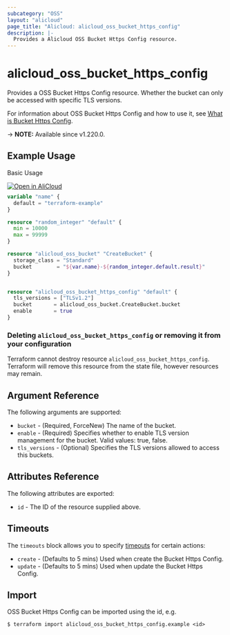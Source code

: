 ```yaml
---
subcategory: "OSS"
layout: "alicloud"
page_title: "Alicloud: alicloud_oss_bucket_https_config"
description: |-
  Provides a Alicloud OSS Bucket Https Config resource.
---
```


# alicloud_oss_bucket_https_config

Provides a OSS Bucket Https Config resource. Whether the bucket can only be accessed with specific TLS versions.

For information about OSS Bucket Https Config and how to use it, see [What is Bucket Https Config](https://www.alibabacloud.com/help/en/oss/developer-reference/transport-layer-security).

-> **NOTE:** Available since v1.220.0.

## Example Usage

Basic Usage

<div style="display: block;margin-bottom: 40px;"><div class="oics-button" style="float: right;position: absolute;margin-bottom: 10px;">
  <a href="https://api.aliyun.com/api-tools/terraform?resource=alicloud_oss_bucket_https_config&exampleId=8a2350a9-65c6-3aac-f7d3-d9f0af141a49f2978d0c&activeTab=example&spm=docs.r.oss_bucket_https_config.0.8a2350a965&intl_lang=EN_US" target="_blank">
    <img alt="Open in AliCloud" src="https://img.alicdn.com/imgextra/i1/O1CN01hjjqXv1uYUlY56FyX_!!6000000006049-55-tps-254-36.svg" style="max-height: 44px; max-width: 100%;">
  </a>
</div></div>

```terraform
variable "name" {
  default = "terraform-example"
}

resource "random_integer" "default" {
  min = 10000
  max = 99999
}

resource "alicloud_oss_bucket" "CreateBucket" {
  storage_class = "Standard"
  bucket        = "${var.name}-${random_integer.default.result}"
}


resource "alicloud_oss_bucket_https_config" "default" {
  tls_versions = ["TLSv1.2"]
  bucket       = alicloud_oss_bucket.CreateBucket.bucket
  enable       = true
}
```

### Deleting `alicloud_oss_bucket_https_config` or removing it from your configuration

Terraform cannot destroy resource `alicloud_oss_bucket_https_config`. Terraform will remove this resource from the state file, however resources may remain.

## Argument Reference

The following arguments are supported:
* `bucket` - (Required, ForceNew) The name of the bucket.
* `enable` - (Required) Specifies whether to enable TLS version management for the bucket. Valid values: true, false.
* `tls_versions` - (Optional) Specifies the TLS versions allowed to access this buckets.

## Attributes Reference

The following attributes are exported:
* `id` - The ID of the resource supplied above.

## Timeouts

The `timeouts` block allows you to specify [timeouts](https://www.terraform.io/docs/configuration-0-11/resources.html#timeouts) for certain actions:
* `create` - (Defaults to 5 mins) Used when create the Bucket Https Config.
* `update` - (Defaults to 5 mins) Used when update the Bucket Https Config.

## Import

OSS Bucket Https Config can be imported using the id, e.g.

```shell
$ terraform import alicloud_oss_bucket_https_config.example <id>
```